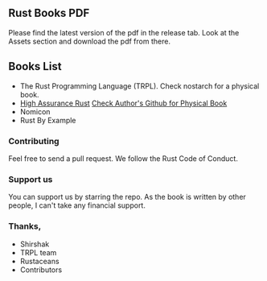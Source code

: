 ## Rust Books PDF

Please find the latest version of the pdf in the release tab. Look at the Assets section and download the pdf from there.

## Books List

-   The Rust Programming Language (TRPL). Check nostarch for a physical book.
-   [High Assurance Rust](https://highassurance.rs/) [Check Author's Github for Physical Book](https://github.com/tnballo/high-assurance-rust#interested-in-a-physical-print)
-   Nomicon
-   Rust By Example

### Contributing

Feel free to send a pull request. We follow the Rust Code of Conduct.

### Support us

You can support us by starring the repo. As the book is written by other people, I can't take any financial support.

### Thanks,

-   Shirshak
-   TRPL team
-   Rustaceans
-   Contributors
